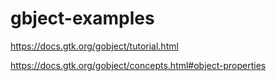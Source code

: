 # gbject-examples

https://docs.gtk.org/gobject/tutorial.html

https://docs.gtk.org/gobject/concepts.html#object-properties
